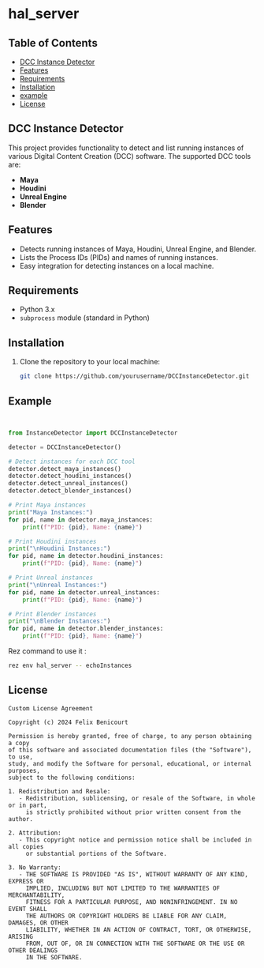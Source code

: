 # hal_server

## Table of Contents

- [DCC Instance Detector](#dcc-instance-detector)
- [Features](#features)
- [Requirements](#requirements)
- [Installation](#installation)
- [example](#example)
- [License](#license)

## DCC Instance Detector

This project provides functionality to detect and list running instances of various Digital Content Creation (DCC) software. The supported DCC tools are:

- **Maya**
- **Houdini**
- **Unreal Engine**
- **Blender**

## Features

- Detects running instances of Maya, Houdini, Unreal Engine, and Blender.
- Lists the Process IDs (PIDs) and names of running instances.
- Easy integration for detecting instances on a local machine.

## Requirements

- Python 3.x
- `subprocess` module (standard in Python)

## Installation

1. Clone the repository to your local machine:
   ```bash
   git clone https://github.com/yourusername/DCCInstanceDetector.git
   ```

## Example
```python


from InstanceDetector import DCCInstanceDetector

detector = DCCInstanceDetector()

# Detect instances for each DCC tool
detector.detect_maya_instances()
detector.detect_houdini_instances()
detector.detect_unreal_instances()
detector.detect_blender_instances()

# Print Maya instances
print("Maya Instances:")
for pid, name in detector.maya_instances:
    print(f"PID: {pid}, Name: {name}")

# Print Houdini instances
print("\nHoudini Instances:")
for pid, name in detector.houdini_instances:
    print(f"PID: {pid}, Name: {name}")

# Print Unreal instances
print("\nUnreal Instances:")
for pid, name in detector.unreal_instances:
    print(f"PID: {pid}, Name: {name}")

# Print Blender instances
print("\nBlender Instances:")
for pid, name in detector.blender_instances:
    print(f"PID: {pid}, Name: {name}")
```
Rez command to use it :

```bash
rez env hal_server -- echoInstances
```


## License
```text
Custom License Agreement

Copyright (c) 2024 Felix Benicourt

Permission is hereby granted, free of charge, to any person obtaining a copy
of this software and associated documentation files (the "Software"), to use,
study, and modify the Software for personal, educational, or internal purposes,
subject to the following conditions:

1. Redistribution and Resale:
   - Redistribution, sublicensing, or resale of the Software, in whole or in part, 
     is strictly prohibited without prior written consent from the author.

2. Attribution:
   - This copyright notice and permission notice shall be included in all copies 
     or substantial portions of the Software.

3. No Warranty:
   - THE SOFTWARE IS PROVIDED "AS IS", WITHOUT WARRANTY OF ANY KIND, EXPRESS OR 
     IMPLIED, INCLUDING BUT NOT LIMITED TO THE WARRANTIES OF MERCHANTABILITY, 
     FITNESS FOR A PARTICULAR PURPOSE, AND NONINFRINGEMENT. IN NO EVENT SHALL 
     THE AUTHORS OR COPYRIGHT HOLDERS BE LIABLE FOR ANY CLAIM, DAMAGES, OR OTHER 
     LIABILITY, WHETHER IN AN ACTION OF CONTRACT, TORT, OR OTHERWISE, ARISING 
     FROM, OUT OF, OR IN CONNECTION WITH THE SOFTWARE OR THE USE OR OTHER DEALINGS 
     IN THE SOFTWARE.
```





